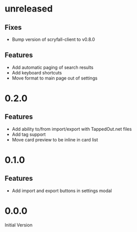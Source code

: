 # unreleased
## Fixes
* Bump version of scryfall-client to v0.8.0

## Features
* Add automatic paging of search results
* Add keyboard shortcuts
* Move format to main page out of settings

# 0.2.0
## Features
* Add ability to/from import/export with TappedOut.net files
* Add tag support
* Move card preview to be inline in card list

# 0.1.0
## Features
* Add import and export buttons in settings modal

# 0.0.0
Initial Version
